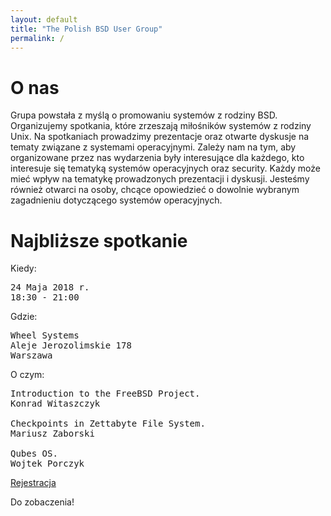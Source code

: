 ```yaml
---
layout: default
title: "The Polish BSD User Group"
permalink: /
---
```

<h1>O nas</h1>
<p>
Grupa powstała z myślą o promowaniu systemów z rodziny BSD. Organizujemy spotkania, które zrzeszają miłośników systemów z rodziny Unix. Na spotkaniach prowadzimy prezentacje oraz otwarte dyskusje na tematy związane z systemami operacyjnymi. Zależy nam na tym, aby organizowane przez nas wydarzenia były interesujące dla każdego, kto interesuje się tematyką systemów operacyjnych oraz security. Każdy może mieć wpływ na tematykę prowadzonych prezentacji i dyskusji. Jesteśmy również otwarci na osoby, chcące opowiedzieć o dowolnie wybranym zagadnieniu dotyczącego systemów operacyjnych.</p>


<h1>Najbliższe spotkanie</h1>

Kiedy:
<pre>
24 Maja 2018 r.
18:30 - 21:00
</pre>
Gdzie:
<pre>
Wheel Systems
Aleje Jerozolimskie 178
Warszawa
</pre>
O czym:
<pre>
Introduction to the FreeBSD Project.
Konrad Witaszczyk

Checkpoints in Zettabyte File System.
Mariusz Zaborski

Qubes OS.
Wojtek Porczyk
</pre>

<a href="http://bit.ly/bsd-pl-1">Rejestracja</a>

Do zobaczenia!
